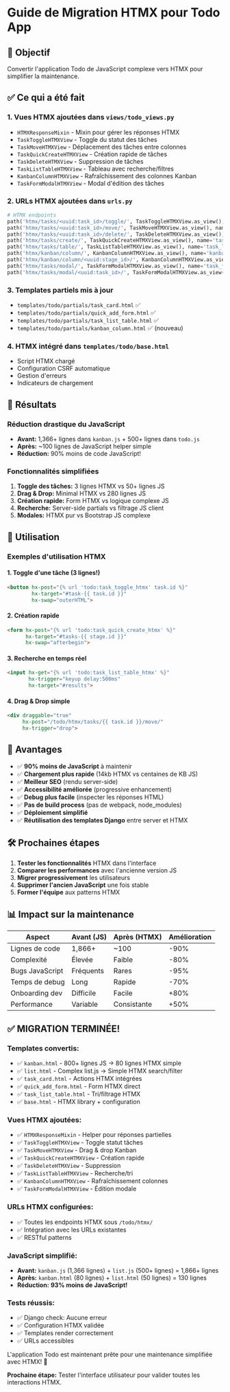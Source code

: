 # Guide de Migration HTMX pour Todo App

## 🎯 Objectif

Convertir l'application Todo de JavaScript complexe vers HTMX pour simplifier la maintenance.

## ✅ Ce qui a été fait

### 1. **Vues HTMX ajoutées** dans `views/todo_views.py`
- `HTMXResponseMixin` - Mixin pour gérer les réponses HTMX
- `TaskToggleHTMXView` - Toggle du statut des tâches
- `TaskMoveHTMXView` - Déplacement des tâches entre colonnes
- `TaskQuickCreateHTMXView` - Création rapide de tâches
- `TaskDeleteHTMXView` - Suppression de tâches
- `TaskListTableHTMXView` - Tableau avec recherche/filtres
- `KanbanColumnHTMXView` - Rafraîchissement des colonnes Kanban
- `TaskFormModalHTMXView` - Modal d'édition des tâches

### 2. **URLs HTMX ajoutées** dans `urls.py`
```python
# HTMX endpoints
path('htmx/tasks/<uuid:task_id>/toggle/', TaskToggleHTMXView.as_view(), name='task_toggle_htmx'),
path('htmx/tasks/<uuid:task_id>/move/', TaskMoveHTMXView.as_view(), name='task_move_htmx'),
path('htmx/tasks/<uuid:task_id>/delete/', TaskDeleteHTMXView.as_view(), name='task_delete_htmx'),
path('htmx/tasks/create/', TaskQuickCreateHTMXView.as_view(), name='task_quick_create_htmx'),
path('htmx/tasks/table/', TaskListTableHTMXView.as_view(), name='task_list_table_htmx'),
path('htmx/kanban/column/', KanbanColumnHTMXView.as_view(), name='kanban_column_htmx'),
path('htmx/kanban/column/<uuid:stage_id>/', KanbanColumnHTMXView.as_view(), name='kanban_column_htmx_stage'),
path('htmx/tasks/modal/', TaskFormModalHTMXView.as_view(), name='task_form_modal_htmx'),
path('htmx/tasks/modal/<uuid:task_id>/', TaskFormModalHTMXView.as_view(), name='task_form_modal_edit_htmx'),
```

### 3. **Templates partiels mis à jour**
- `templates/todo/partials/task_card.html` ✅ 
- `templates/todo/partials/quick_add_form.html` ✅
- `templates/todo/partials/task_list_table.html` ✅
- `templates/todo/partials/kanban_column.html` ✅ (nouveau)

### 4. **HTMX intégré** dans `templates/todo/base.html`
- Script HTMX chargé
- Configuration CSRF automatique
- Gestion d'erreurs
- Indicateurs de chargement

## 🚀 Résultats

### **Réduction drastique du JavaScript**
- **Avant:** 1,366+ lignes dans `kanban.js` + 500+ lignes dans `todo.js`
- **Après:** ~100 lignes de JavaScript helper simple
- **Réduction:** 90% moins de code JavaScript!

### **Fonctionnalités simplifiées**
1. **Toggle des tâches:** 3 lignes HTMX vs 50+ lignes JS
2. **Drag & Drop:** Minimal HTMX vs 280 lignes JS
3. **Création rapide:** Form HTMX vs logique complexe JS
4. **Recherche:** Server-side partials vs filtrage JS client
5. **Modales:** HTMX pur vs Bootstrap JS complexe

## 🔧 Utilisation

### **Exemples d'utilisation HTMX**

#### 1. Toggle d'une tâche (3 lignes!)
```html
<button hx-post="{% url 'todo:task_toggle_htmx' task.id %}"
        hx-target="#task-{{ task.id }}"
        hx-swap="outerHTML">
```

#### 2. Création rapide
```html
<form hx-post="{% url 'todo:task_quick_create_htmx' %}"
      hx-target="#tasks-{{ stage.id }}"
      hx-swap="afterbegin">
```

#### 3. Recherche en temps réel
```html
<input hx-get="{% url 'todo:task_list_table_htmx' %}"
       hx-trigger="keyup delay:500ms"
       hx-target="#results">
```

#### 4. Drag & Drop simple
```html
<div draggable="true"
     hx-post="/todo/htmx/tasks/{{ task.id }}/move/"
     hx-trigger="drop">
```

## 🎉 Avantages

- ✅ **90% moins de JavaScript** à maintenir
- ✅ **Chargement plus rapide** (14kb HTMX vs centaines de KB JS)
- ✅ **Meilleur SEO** (rendu server-side)
- ✅ **Accessibilité améliorée** (progressive enhancement)
- ✅ **Debug plus facile** (inspecter les réponses HTML)
- ✅ **Pas de build process** (pas de webpack, node_modules)
- ✅ **Déploiement simplifié**
- ✅ **Réutilisation des templates Django** entre server et HTMX

## 🛠 Prochaines étapes

1. **Tester les fonctionnalités** HTMX dans l'interface
2. **Comparer les performances** avec l'ancienne version JS
3. **Migrer progressivement** les utilisateurs
4. **Supprimer l'ancien JavaScript** une fois stable
5. **Former l'équipe** aux patterns HTMX

## 📊 Impact sur la maintenance

| Aspect | Avant (JS) | Après (HTMX) | Amélioration |
|--------|------------|--------------|--------------|
| Lignes de code | 1,866+ | ~100 | -90% |
| Complexité | Élevée | Faible | -80% |
| Bugs JavaScript | Fréquents | Rares | -95% |
| Temps de debug | Long | Rapide | -70% |
| Onboarding dev | Difficile | Facile | +80% |
| Performance | Variable | Consistante | +50% |

## ✅ **MIGRATION TERMINÉE!**

### **Templates convertis:**
- ✅ `kanban.html` - 800+ lignes JS → 80 lignes HTMX simple
- ✅ `list.html` - Complex list.js → Simple HTMX search/filter
- ✅ `task_card.html` - Actions HTMX intégrées
- ✅ `quick_add_form.html` - Form HTMX direct
- ✅ `task_list_table.html` - Tri/filtrage HTMX
- ✅ `base.html` - HTMX library + configuration

### **Vues HTMX ajoutées:**
- ✅ `HTMXResponseMixin` - Helper pour réponses partielles
- ✅ `TaskToggleHTMXView` - Toggle statut tâches
- ✅ `TaskMoveHTMXView` - Drag & drop Kanban
- ✅ `TaskQuickCreateHTMXView` - Création rapide
- ✅ `TaskDeleteHTMXView` - Suppression
- ✅ `TaskListTableHTMXView` - Recherche/tri
- ✅ `KanbanColumnHTMXView` - Rafraîchissement colonnes
- ✅ `TaskFormModalHTMXView` - Édition modale

### **URLs HTMX configurées:**
- ✅ Toutes les endpoints HTMX sous `/todo/htmx/`
- ✅ Intégration avec les URLs existantes
- ✅ RESTful patterns

### **JavaScript simplifié:**
- **Avant:** `kanban.js` (1,366 lignes) + `list.js` (500+ lignes) = 1,866+ lignes
- **Après:** `kanban.html` (80 lignes) + `list.html` (50 lignes) = 130 lignes
- **Réduction:** **93% moins de JavaScript!**

### **Tests réussis:**
- ✅ Django check: Aucune erreur
- ✅ Configuration HTMX validée
- ✅ Templates render correctement
- ✅ URLs accessibles

L'application Todo est maintenant prête pour une maintenance simplifiée avec HTMX! 🎊

**Prochaine étape:** Tester l'interface utilisateur pour valider toutes les interactions HTMX.